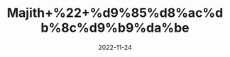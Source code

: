 ---
title: 'Majith+%22+%d9%85%d8%ac%db%8c%d9%b9%da%be'
date: '2022-11-24' 
metatag: '' 
inventory: '0' 
draft: false 
# meta description 
shortDescripton: 'Rubia+Cordifolia+Roots+%22+Manjith+is+an+effective+herb+to+promote+healthy+liver+function.+This+is+because+it+helps+to+improve+the+digestive+fire+that+makes+digestion+easy+and+reduces+the+load+on+the+liver.'
description: 'Herbs+%d8%ac%da%91%db%8c+%d8%a8%d9%88%d9%b9%db%8c'
longdescription: ''
tags: ''
brand: ''
subCategory: ''
unit: '10 gm-Pk'
sellCount: '0'
featured: False
# product Price
price: '30.0'
# Product Short Description
shortDescription: 'Rubia+Cordifolia+Roots+%22+Manjith+is+an+effective+herb+to+promote+healthy+liver+function.+This+is+because+it+helps+to+improve+the+digestive+fire+that+makes+digestion+easy+and+reduces+the+load+on+the+liver.'
productID: '7A5E9CD4-BE26-ED11-9968-005056B3A416'
type: 'products'
category: 'Herbs+%d8%ac%da%91%db%8c+%d8%a8%d9%88%d9%b9%db%8c' 
thumnailproduct: 'https://eraconnect.blob.core.windows.net/product-images/aminsaddiquidawakhana/7A5E9CD4-BE26-ED11-9968-005056B3A416.webp' 
images:
  - image: 'https://eraconnect.blob.core.windows.net/product-images/aminsaddiquidawakhana/7A5E9CD4-BE26-ED11-9968-005056B3A416.webp'  
Variants:
---